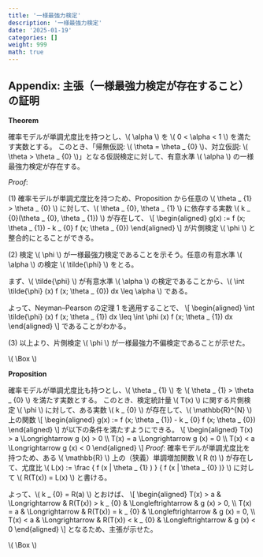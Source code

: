 ```yaml
---
title: '一様最強力検定'
description: '一様最強力検定'
date: '2025-01-19'
categories: []
weight: 999
math: true
---
```




## Appendix: 主張（一様最強力検定が存在すること）の証明



**Theorem**

確率モデルが単調尤度比を持つとし、\\( \alpha \\) を \\( 0 < \alpha < 1 \\) を満たす実数とする。
このとき、「帰無仮説:  \\( \theta = \theta _ {0} \\)、対立仮説: \\( \theta > \theta _ {0} \\)」となる仮説検定に対して、有意水準 \\( \alpha \\) の一様最強力検定が存在する。

*Proof*: 

(1) 確率モデルが単調尤度比を持つため、Proposition から任意の \\( \theta _ {1} > \theta _ {0} \\) に対して、\\( \theta _ {0}\, \theta _ {1} \\) に依存する実数 \\( k _ {0}(\theta _ {0}\, \theta _ {1}) \\) が存在して、
\\[ \\begin{aligned}  g(x) := f (x; \\theta _ {1}) - k _ {0} f (x; \\theta _ {0})  \\end{aligned} \\]
が片側検定 \\( \phi \\) と整合的にとることができる。

(2) 検定 \\( \phi \\) が一様最強力検定であることを示そう。任意の有意水準 \\( \alpha \\) の検定 \\( \tilde{\phi} \\) をとる。

まず、\\( \tilde{\phi} \\) が有意水準 \\( \alpha \\) の検定であることから、\\( \int \tilde{\phi} (x) f (x; \theta _ {0}) dx \leq \alpha \\) である。

よって、Neyman–Pearson の定理 1 を適用することで、
\\[ \\begin{aligned}  \\int \\tilde{\\phi} (x) f (x; \\theta _ {1}) dx \\leq \\int \\phi (x) f (x; \\theta _ {1}) dx  \\end{aligned} \\]
であることがわかる。

(3) 以上より、片側検定 \\( \phi \\) が一様最強力不偏検定であることが示せた。

\\( \Box \\)



**Proposition**

確率モデルが単調尤度比も持つとし、\\( \theta _ {1} \\) を \\( \theta _ {1} > \theta _ {0} \\) を満たす実数とする。
このとき、検定統計量 \\( T(x) \\) に関する片側検定 \\( \phi \\) に対して、ある実数 \\( k _ {0} \\) が存在して、\\( \mathbb{R}^{N} \\) 上の関数
\\[ \\begin{aligned}  g(x) := f (x; \\theta _ {1}) - k _ {0} f (x; \\theta _ {0})  \\end{aligned} \\]
が以下の条件を満たすようにできる。
\\[ \\begin{aligned}  T(x) > a \\Longrightarrow g (x) > 0 \\\\ T(x) = a \\Longrightarrow g (x) = 0 \\\\ T(x) < a \\Longrightarrow g (x) < 0  \\end{aligned} \\]
*Proof*: 確率モデルが単調尤度比を持つため、ある \\( \mathbb{R} \\) 上の（狭義）単調増加関数 \\( R (t) \\) が存在して、尤度比 \\( L(x) := \frac { f (x | \theta _ {1} ) } { f (x | \theta _ {0} )} \\) に対して \\( R(T(x)) = L(x) \\) と書ける。

よって、\\( k _ {0} = R(a) \\) とおけば、
\\[ \\begin{aligned}  T(x) > a & \\Longrightarrow & R(T(x)) > k _ {0} & \\Longleftrightarrow & g (x) > 0\, \\\\ T(x) = a & \\Longrightarrow & R(T(x)) = k _ {0} & \\Longleftrightarrow & g (x) = 0\, \\\\ T(x) < a & \\Longrightarrow & R(T(x)) < k _ {0} & \\Longleftrightarrow & g (x) < 0  \\end{aligned} \\]
となるため、主張が示せた。

\\( \Box \\)



